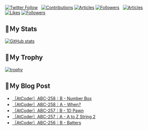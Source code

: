 [![Twitter Follow](https://img.shields.io/twitter/follow/hyperdb?label=twitter&logo=twitter&style=plastic)](https://twitter.com/hyperdb)
&nbsp;
[![Contributions](https://badgen.org/img/qiita/hyperdb/contributions?style=plastic)](https://qiita.com/hyperdb)
[![Articles](https://badgen.org/img/qiita/hyperdb/articles?style=plastic)](https://qiita.com/hyperdb)
[![Followers](https://badgen.org/img/qiita/hyperdb/followers?style=plastic)](https://qiita.com/hyperdb)
&nbsp;
[![Articles](https://badgen.org/img/zenn/hyperdb/articles)](https://zenn.dev/hyperdb)
[![Likes](https://badgen.org/img/zenn/hyperdb/likes?style=plastic)](https://zenn.dev/hyperdb)
[![Followers](https://badgen.org/img/zenn/hyperdb/followers?style=plastic)](https://zenn.dev/hyperdb)

## 🔖Ｍy Stats

[![GitHub stats](https://github-readme-stats-eight-theta.vercel.app/api?username=hyperdb&theme=radical&count_private=true&show_icons=true)](https://github.com/anuraghazra/github-readme-stats)

## 🔖Ｍy Trophy

[![trophy](https://github-profile-trophy.vercel.app/?username=hyperdb&theme=onedark)](https://github.com/ryo-ma/github-profile-trophy)

## 🔖Ｍy Blog Post

<!-- BLOG-POST-LIST:START -->
- [［AtCoder］ABC-258｜B - Number Box](https://zenn.dev/hyperdb/articles/d8ad36dfd3ac00)
- [［AtCoder］ABC-258｜A - When?](https://zenn.dev/hyperdb/articles/5dbfdf2bf1aac5)
- [［AtCoder］ABC-257｜B - 1D Pawn](https://zenn.dev/hyperdb/articles/28888942bbb745)
- [［AtCoder］ABC-257｜A - A to Z String 2](https://zenn.dev/hyperdb/articles/0f457f6354eda2)
- [［AtCoder］ABC-256｜B - Batters](https://zenn.dev/hyperdb/articles/e53b87442800d1)
<!-- BLOG-POST-LIST:END -->
